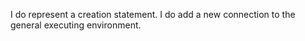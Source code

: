 I do represent a creation statement. I do add a new connection to the general executing environment. 